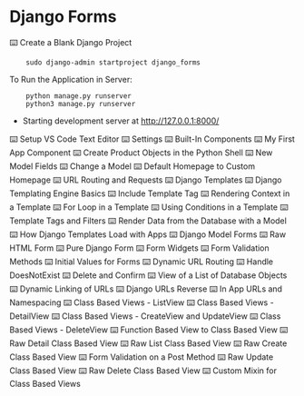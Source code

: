 # Django Forms


⌨️  Create a Blank Django Project
```
    sudo django-admin startproject django_forms
```
To Run the Application in Server:
```
    python manage.py runserver
    python3 manage.py runserver
```
 * Starting development server at http://127.0.0.1:8000/

⌨️  Setup VS Code Text Editor
⌨️  Settings
⌨️  Built-In Components
⌨️  My First App Component
⌨️  Create Product Objects in the Python Shell
⌨️  New Model Fields
⌨️  Change a Model
⌨️  Default Homepage to Custom Homepage
⌨️  URL Routing and Requests
⌨️  Django Templates
⌨️  Django Templating Engine Basics
⌨️  Include Template Tag
⌨️  Rendering Context in a Template
⌨️  For Loop in a Template
⌨️  Using Conditions in a Template
⌨️  Template Tags and Filters
⌨️  Render Data from the Database with a Model
⌨️  How Django Templates Load with Apps
⌨️  Django Model Forms
⌨️  Raw HTML Form
⌨️  Pure Django Form
⌨️  Form Widgets
⌨️  Form Validation Methods
⌨️  Initial Values for Forms
⌨️  Dynamic URL Routing
⌨️  Handle DoesNotExist
⌨️  Delete and Confirm
⌨️  View of a List of Database Objects
⌨️  Dynamic Linking of URLs
⌨️  Django URLs Reverse
⌨️  In App URLs and Namespacing
⌨️  Class Based Views - ListView
⌨️  Class Based Views - DetailView
⌨️  Class Based Views - CreateView and UpdateView
⌨️  Class Based Views - DeleteView
⌨️  Function Based View to Class Based View
⌨️  Raw Detail Class Based View
⌨️  Raw List Class Based View
⌨️  Raw Create Class Based View
⌨️  Form Validation on a Post Method
⌨️  Raw Update Class Based View
⌨️  Raw Delete Class Based View
⌨️  Custom Mixin for Class Based Views

